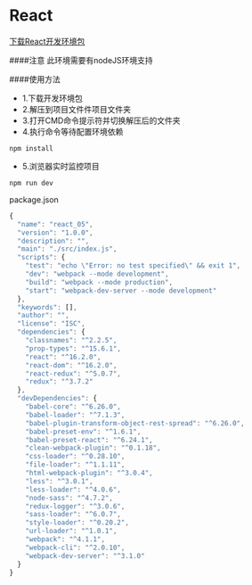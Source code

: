 # React
[下载React开发环境包](https://github.com/hbxslyg/React/blob/master/React%E7%8E%AF%E5%A2%83.zip?raw=true)

####注意
此环境需要有nodeJS环境支持

####使用方法
* 1.下载开发环境包
* 2.解压到项目文件件项目文件夹
* 3.打开CMD命令提示符并切换解压后的文件夹
* 4.执行命令等待配置环境依赖
```CMD
npm install
```
* 5.浏览器实时监控项目
```CMD
npm run dev
```

package.json
```javascript
{
  "name": "react_05",
  "version": "1.0.0",
  "description": "",
  "main": "./src/index.js",
  "scripts": {
    "test": "echo \"Error: no test specified\" && exit 1",
    "dev": "webpack --mode development",
    "build": "webpack --mode production",
    "start": "webpack-dev-server --mode development"
  },
  "keywords": [],
  "author": "",
  "license": "ISC",
  "dependencies": {
    "classnames": "^2.2.5",
    "prop-types": "^15.6.1",
    "react": "^16.2.0",
    "react-dom": "^16.2.0",
    "react-redux": "^5.0.7",
    "redux": "^3.7.2"
  },
  "devDependencies": {
    "babel-core": "^6.26.0",
    "babel-loader": "^7.1.3",
    "babel-plugin-transform-object-rest-spread": "^6.26.0",
    "babel-preset-env": "^1.6.1",
    "babel-preset-react": "^6.24.1",
    "clean-webpack-plugin": "^0.1.18",
    "css-loader": "^0.28.10",
    "file-loader": "^1.1.11",
    "html-webpack-plugin": "^3.0.4",
    "less": "^3.0.1",
    "less-loader": "^4.0.6",
    "node-sass": "^4.7.2",
    "redux-logger": "^3.0.6",
    "sass-loader": "^6.0.7",
    "style-loader": "^0.20.2",
    "url-loader": "^1.0.1",
    "webpack": "^4.1.1",
    "webpack-cli": "^2.0.10",
    "webpack-dev-server": "^3.1.0"
  }
}

```
